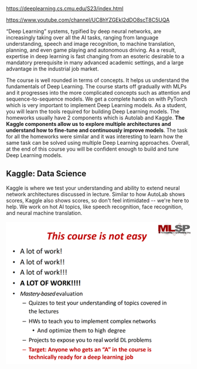https://deeplearning.cs.cmu.edu/S23/index.html

https://www.youtube.com/channel/UC8hYZGEkI2dDO8scT8C5UQA

“Deep Learning” systems, typified by deep neural networks, are increasingly taking over all the AI tasks, ranging from language understanding, speech and image recognition, to machine translation, planning, and even game playing and autonomous driving. As a result, expertise in deep learning is fast changing from an esoteric desirable to a mandatory prerequisite in many advanced academic settings, and a large advantage in the industrial job market.

The course is well rounded in terms of concepts. It helps us understand the fundamentals of Deep Learning. The course starts off gradually with MLPs and it progresses into the more complicated concepts such as attention and sequence-to-sequence models. We get a complete hands on with PyTorch which is very important to implement Deep Learning models. As a student, you will learn the tools required for building Deep Learning models. The homeworks usually have 2 components which is Autolab and Kaggle. __The Kaggle components allow us to explore multiple architectures and understand how to fine-tune and continuously improve models__. The task for all the homeworks were similar and it was interesting to learn how the same task can be solved using multiple Deep Learning approaches. Overall, at the end of this course you will be confident enough to build and tune Deep Learning models.

## Kaggle: Data Science
Kaggle is where we test your understanding and ability to extend neural network architectures discussed in lecture. Similar to how AutoLab shows scores, Kaggle also shows scores, so don't feel intimidated -- we're here to help. We work on hot AI topics, like speech recognition, face recognition, and neural machine translation.

![](ready.png)
